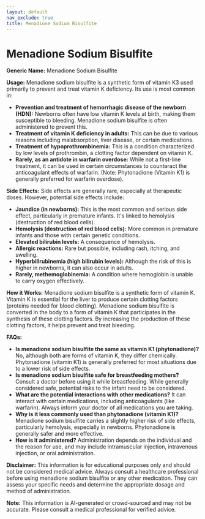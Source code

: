 ```yaml
---
layout: default
nav_exclude: true
title: Menadione Sodium Bisulfite
---
```


# Menadione Sodium Bisulfite

**Generic Name:** Menadione Sodium Bisulfite

**Usage:** Menadione sodium bisulfite is a synthetic form of vitamin K3 used primarily to prevent and treat vitamin K deficiency.  Its use is most common in:

* **Prevention and treatment of hemorrhagic disease of the newborn (HDN):**  Newborns often have low vitamin K levels at birth, making them susceptible to bleeding.  Menadione sodium bisulfite is often administered to prevent this.
* **Treatment of vitamin K deficiency in adults:** This can be due to various reasons including malabsorption, liver disease, or certain medications.
* **Treatment of hypoprothrombinemia:** This is a condition characterized by low levels of prothrombin, a clotting factor dependent on vitamin K.
* **Rarely, as an antidote in warfarin overdose:**  While not a first-line treatment, it can be used in certain circumstances to counteract the anticoagulant effects of warfarin.  (Note: Phytonadione (Vitamin K1) is generally preferred for warfarin overdose).


**Side Effects:**  Side effects are generally rare, especially at therapeutic doses. However, potential side effects include:

* **Jaundice (in newborns):** This is the most common and serious side effect, particularly in premature infants.  It's linked to hemolysis (destruction of red blood cells).
* **Hemolysis (destruction of red blood cells):**  More common in premature infants and those with certain genetic conditions.
* **Elevated bilirubin levels:** A consequence of hemolysis.
* **Allergic reactions:**  Rare but possible, including rash, itching, and swelling.
* **Hyperbilirubinemia (high bilirubin levels):** Although the risk of this is higher in newborns, it can also occur in adults.
* **Rarely, methemoglobinemia:** A condition where hemoglobin is unable to carry oxygen effectively.


**How it Works:** Menadione sodium bisulfite is a synthetic form of vitamin K. Vitamin K is essential for the liver to produce certain clotting factors (proteins needed for blood clotting).  Menadione sodium bisulfite is converted in the body to a form of vitamin K that participates in the synthesis of these clotting factors.  By increasing the production of these clotting factors, it helps prevent and treat bleeding.


**FAQs:**

* **Is menadione sodium bisulfite the same as vitamin K1 (phytonadione)?** No, although both are forms of vitamin K, they differ chemically. Phytonadione (vitamin K1) is generally preferred for most situations due to a lower risk of side effects.
* **Is menadione sodium bisulfite safe for breastfeeding mothers?** Consult a doctor before using it while breastfeeding. While generally considered safe, potential risks to the infant need to be considered.
* **What are the potential interactions with other medications?** It can interact with certain medications, including anticoagulants (like warfarin).  Always inform your doctor of all medications you are taking.
* **Why is it less commonly used than phytonadione (vitamin K1)?**  Menadione sodium bisulfite carries a slightly higher risk of side effects, particularly hemolysis, especially in newborns. Phytonadione is generally safer and more effective.
* **How is it administered?**  Administration depends on the individual and the reason for use, and may include intramuscular injection, intravenous injection, or oral administration.


**Disclaimer:** This information is for educational purposes only and should not be considered medical advice. Always consult a healthcare professional before using menadione sodium bisulfite or any other medication.  They can assess your specific needs and determine the appropriate dosage and method of administration.


**Note:** This information is AI-generated or crowd-sourced and may not be accurate. Please consult a medical professional for verified advice.